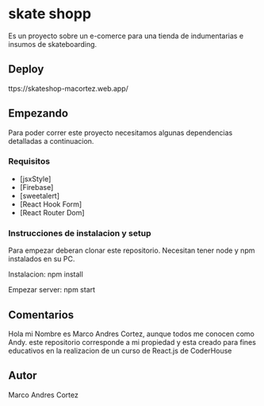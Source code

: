# skate shopp

Es un proyecto sobre un e-comerce para una tienda de indumentarias e insumos de skateboarding.

## Deploy


ttps://skateshop-macortez.web.app/

## Empezando

Para poder correr este proyecto necesitamos algunas dependencias detalladas a continuacion.

### Requisitos

- [jsxStyle]
- [Firebase]
- [sweetalert]
- [React Hook Form]
- [React Router Dom]


### Instrucciones de instalacion y setup

Para empezar deberan clonar este repositorio. Necesitan tener node y npm instalados en su PC.

Instalacion: npm install

Empezar server: npm start

## Comentarios

Hola mi Nombre es Marco Andres Cortez, aunque todos me conocen como Andy.
este repositorio corresponde a mi propiedad y esta creado para fines educativos en la realizacion de un curso de React.js de CoderHouse

## Autor

Marco Andres Cortez